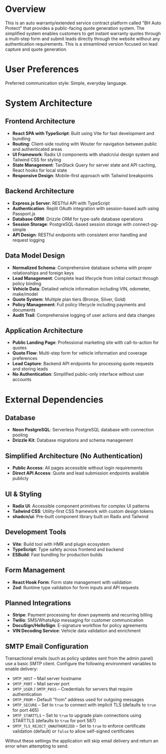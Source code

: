 # Overview

This is an auto warranty/extended service contract platform called "BH Auto Protect" that provides a public-facing quote generation system. The simplified system enables customers to get instant warranty quotes through a multi-step form and submit leads directly through the website without any authentication requirements. This is a streamlined version focused on lead capture and quote generation.

# User Preferences

Preferred communication style: Simple, everyday language.

# System Architecture

## Frontend Architecture
- **React SPA with TypeScript**: Built using Vite for fast development and bundling
- **Routing**: Client-side routing with Wouter for navigation between public and authenticated areas
- **UI Framework**: Radix UI components with shadcn/ui design system and Tailwind CSS for styling
- **State Management**: TanStack Query for server state and API caching, React hooks for local state
- **Responsive Design**: Mobile-first approach with Tailwind breakpoints

## Backend Architecture
- **Express.js Server**: RESTful API with TypeScript
- **Authentication**: Replit OAuth integration with session-based auth using Passport.js
- **Database ORM**: Drizzle ORM for type-safe database operations
- **Session Storage**: PostgreSQL-based session storage with connect-pg-simple
- **API Design**: RESTful endpoints with consistent error handling and request logging

## Data Model Design
- **Normalized Schema**: Comprehensive database schema with proper relationships and foreign keys
- **Lead Management**: Complete lead lifecycle from initial contact through policy binding
- **Vehicle Data**: Detailed vehicle information including VIN, odometer, make/model
- **Quote System**: Multiple plan tiers (Bronze, Silver, Gold)
- **Policy Management**: Full policy lifecycle including payments and documents
- **Audit Trail**: Comprehensive logging of user actions and data changes

## Application Architecture 
- **Public Landing Page**: Professional marketing site with call-to-action for quotes
- **Quote Flow**: Multi-step form for vehicle information and coverage preferences
- **Lead Capture**: Backend API endpoints for processing quote requests and storing leads
- **No Authentication**: Simplified public-only interface without user accounts

# External Dependencies

## Database
- **Neon PostgreSQL**: Serverless PostgreSQL database with connection pooling
- **Drizzle Kit**: Database migrations and schema management

## Simplified Architecture (No Authentication)
- **Public Access**: All pages accessible without login requirements
- **Direct API Access**: Quote and lead submission endpoints available publicly

## UI & Styling
- **Radix UI**: Accessible component primitives for complex UI patterns
- **Tailwind CSS**: Utility-first CSS framework with custom design tokens
- **shadcn/ui**: Pre-built component library built on Radix and Tailwind

## Development Tools
- **Vite**: Build tool with HMR and plugin ecosystem
- **TypeScript**: Type safety across frontend and backend
- **ESBuild**: Fast bundling for production builds

## Form Management
- **React Hook Form**: Form state management with validation
- **Zod**: Runtime type validation for form inputs and API requests

## Planned Integrations
- **Stripe**: Payment processing for down payments and recurring billing
- **Twilio**: SMS/WhatsApp messaging for customer communication
- **DocuSign/HelloSign**: E-signature workflow for policy agreements
- **VIN Decoding Service**: Vehicle data validation and enrichment

## SMTP Email Configuration

Transactional emails (such as policy updates sent from the admin panel) use a basic SMTP client. Configure the following environment variables to enable delivery:

- `SMTP_HOST` – Mail server hostname
- `SMTP_PORT` – Mail server port
- `SMTP_USER` / `SMTP_PASS` – Credentials for servers that require authentication
- `SMTP_FROM` – Default "from" address used for outgoing messages
- `SMTP_SECURE` – Set to `true` to connect with implicit TLS (defaults to `true` for port 465)
- `SMTP_STARTTLS` – Set to `true` to upgrade plain connections using STARTTLS (defaults to `true` for port 587)
- `SMTP_TLS_REJECT_UNAUTHORIZED` – Set to `true` to enforce certificate validation (default) or `false` to allow self-signed certificates

Without these settings the application will skip email delivery and return an error when attempting to send.

